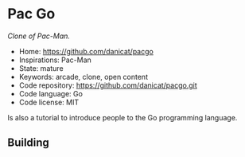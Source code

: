 # Pac Go

_Clone of Pac-Man._

- Home: https://github.com/danicat/pacgo
- Inspirations: Pac-Man
- State: mature
- Keywords: arcade, clone, open content
- Code repository: https://github.com/danicat/pacgo.git
- Code language: Go
- Code license: MIT

Is also a tutorial to introduce people to the Go programming language.

## Building
